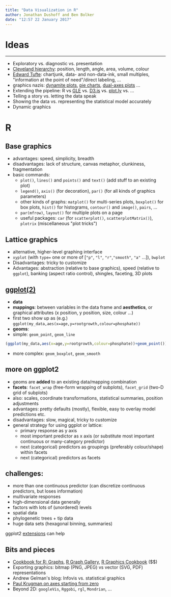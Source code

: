 ```yaml
---
title: "Data Visualization in R"
author: Jonathan Dushoff and Ben Bolker
date: "12:57 22 January 2017"
---
```


# Ideas

***

- Exploratory vs. diagnostic vs. presentation
- [Cleveland hierarchy](http://sfew.websitetoolbox.com/post/clevelands-graphical-features-hierarchy-4598555): position, length, angle, area, volume, colour
- [Edward Tufte](http://en.wikipedia.org/wiki/Edward_tufte): chartjunk, data- and non-data-ink, small multiples, "information at the point of need"/direct labeling, ...
- graphics nazis: [dynamite plots](http://emdbolker.wikidot.com/blog:dynamite), [pie charts](http://www.qualia.hr/pie-chart-controversy/), [dual-axes plots](http://www.perceptualedge.com/articles/visual_business_intelligence/dual-scaled_axes.pdf) ... 
-   Extending the pipeline: R vs [GLE](http://glx.sourceforge.net/) vs. [D3.js](https://d3js.org/) vs. [plot.ly](https://plot.ly/) vs. ...
-   Telling a story vs. letting the data speak
-   Showing the data vs. representing the statistical model accurately
-   Dynamic graphics

# R

## Base graphics

-   advantages: speed, simplicity, breadth
-   disadvantages: lack of structure, canvas metaphor, clunkiness, fragmentation
-   basic commands:
    -   `plot()`, `lines()` and `points()` and `text()` (add stuff to an existing plot)
    -   `legend()`, `axis()` (for decoration), `par()` (for all kinds of graphics parameters)
    -   other kinds of graphs: `matplot()` for multi-series plots, `boxplot()` for box plots, `hist()` for histograms, `contour()` and `image()`, `pairs`, ...
    -   `par(mfrow)`, `layout()` for multiple plots on a page
    -   useful packages: `car` (for `scatterplot()`, `scatterplotMatrix()`), `plotrix` (miscellaneous "plot tricks")

## Lattice graphics

- alternative, higher-level graphing interface
- `xyplot` (with `type=` one or more of \[`"p"`, `"l"`, `"r"`,`"smooth"`, `"a"` ...\]), `bwplot`
-   Disadvantages: tricky to customize
-   Advantages: abstraction (relative to base graphics), speed (relative to `ggplot`), banking (aspect ratio control), shingles, faceting, 3D plots

## [ggplot(2)](http://ggplot2.org)

-   **data**
-   **mappings**: between variables in the data frame and **aesthetics**, or graphical attributes
(x position, y position, size, colour ...)
-   first two show up as (e.g.) `ggplot(my_data,aes(x=age,y=rootgrowth,colour=phosphate))`
-   **geoms**:
   - simple: `geom_point`, `geom_line`


```r
(ggplot(my_data,aes(x=age,y=rootgrowth,colour=phosphate))+geom_point())
```

- more complex: `geom_boxplot`, `geom_smooth`

## more on ggplot2

- geoms are **added** to an existing data/mapping combination
- **facets**: `facet_wrap` (free-form wrapping of subplots), `facet_grid` (two-D grid of subplots)
- also: scales, coordinate transformations, statistical summaries, position adjustments
- advantages: pretty defaults (mostly), flexible, easy to overlay model predictions etc.
- disadvantages: slow, magical, tricky to customize
- general strategy for using ggplot or lattice:
    - primary response as y axis
    - most important predictor as x axis
(or substitute most important continuous or many-category predictor)
    - next (categorical) predictors as groupings (preferably colour/shape) within facets
    - next (categorical) predictors as facets

	
## challenges:

- more than one continuous predictor
(can discretize continuous predictors, but loses information)
- multivariate responses
- high-dimensional data generally
- factors with lots of (unordered) levels
- spatial data
- phylogenetic trees + tip data
- huge data sets (hexagonal binning, summaries)

ggplot2 [extensions](https://www.ggplot2-exts.org) can help

## Bits and pieces

- [Cookbook for R: Graphs](http://wiki.stdout.org/rcookbook/Graphs/), [R Graph Gallery](http://gallery.r-enthusiasts.com/), [R Graphics Cookbook](http://shop.oreilly.com/product/0636920023135.do) ($$)
- Exporting graphics: bitmap (PNG, JPEG) vs vector (SVG, PDF) representations
- Andrew Gelman's blog: Infovis vs. statistical graphics
-   [Paul Krugman on axes starting from zero](http://krugman.blogs.nytimes.com/2011/09/14/axes-of-evil/)
- Beyond 2D: `googleVis`, `Rggobi`, `rgl`, `Mondrian`, ...

